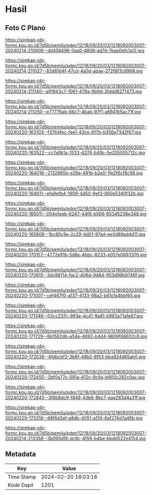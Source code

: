 # Hasil

## Foto C Plano

https://sirekap-obj-formc.kpu.go.id/7d5b/pemilu/pdpr/12/18/09/20/03/1218092003007-20240214-210906--dd456498-0aa0-4806-ad7d-7eae0efc1af2.jpg

https://sirekap-obj-formc.kpu.go.id/7d5b/pemilu/pdpr/12/18/09/20/03/1218092003007-20240214-211027--82d61d4f-47cd-4a0d-abae-272f8f3c8968.jpg

https://sirekap-obj-formc.kpu.go.id/7d5b/pemilu/pdpr/12/18/09/20/03/1218092003007-20240214-211140--a91943c7-1061-478a-9b9d-3fddd8271473.jpg

https://sirekap-obj-formc.kpu.go.id/7d5b/pemilu/pdpr/12/18/09/20/03/1218092003007-20240214-211250--e77776ab-66c7-4bab-97f1-a6941b5ac71f.jpg

https://sirekap-obj-formc.kpu.go.id/7d5b/pemilu/pdpr/12/18/09/20/03/1218092003007-20240220-163103--f3764fec-fee1-43ce-917b-b356e7342f67.jpg

https://sirekap-obj-formc.kpu.go.id/7d5b/pemilu/pdpr/12/18/09/20/03/1218092003007-20240220-163522--cc7a9b1a-1533-4274-b49c-5e205555712c.jpg

https://sirekap-obj-formc.kpu.go.id/7d5b/pemilu/pdpr/12/18/09/20/03/1218092003007-20240220-164016--2132965b-e28e-491b-b2e0-1fe2f6cf8c96.jpg

https://sirekap-obj-formc.kpu.go.id/7d5b/pemilu/pdpr/12/18/09/20/03/1218092003007-20240220-164611--efa9efb4-1909-4d50-9ef3-960e5340f32b.jpg

https://sirekap-obj-formc.kpu.go.id/7d5b/pemilu/pdpr/12/18/09/20/03/1218092003007-20240220-165011--004e1eeb-6247-44f8-b566-65345238e348.jpg

https://sirekap-obj-formc.kpu.go.id/7d5b/pemilu/pdpr/12/18/09/20/03/1218092003007-20240220-165608--1bc80c9e-2c29-4d01-97ad-ee0d89ad4d11.jpg

https://sirekap-obj-formc.kpu.go.id/7d5b/pemilu/pdpr/12/18/09/20/03/1218092003007-20240220-170157--4772e91b-5d8e-4bbc-8233-e057e0893376.jpg

https://sirekap-obj-formc.kpu.go.id/7d5b/pemilu/pdpr/12/18/09/20/03/1218092003007-20240220-170615--3dc88114-fac2-406d-9484-953d99b9746f.jpg

https://sirekap-obj-formc.kpu.go.id/7d5b/pemilu/pdpr/12/18/09/20/03/1218092003007-20240220-171007--cef467f0-a137-4133-98a2-b61cfa4bbf65.jpg

https://sirekap-obj-formc.kpu.go.id/7d5b/pemilu/pdpr/12/18/09/20/03/1218092003007-20240220-171346--03cc237c-993e-4c41-9a81-b983a71afe87.jpg

https://sirekap-obj-formc.kpu.go.id/7d5b/pemilu/pdpr/12/18/09/20/03/1218092003007-20240220-171729--8b1582db-a54e-4692-b4d4-9609f68602c6.jpg

https://sirekap-obj-formc.kpu.go.id/7d5b/pemilu/pdpr/12/18/09/20/03/1218092003007-20240220-172038--4fdbcbf2-3b6f-48b2-8f53-bba924d65ab0.jpg

https://sirekap-obj-formc.kpu.go.id/7d5b/pemilu/pdpr/12/18/09/20/03/1218092003007-20240220-172455--2bf0a77c-591a-412c-9c9a-b900c282c0ac.jpg

https://sirekap-obj-formc.kpu.go.id/7d5b/pemilu/pdpr/12/18/09/20/03/1218092003007-20240220-172843--3f6b8dc9-f848-43b6-8bc7-eae283d4a31f.jpg

https://sirekap-obj-formc.kpu.go.id/7d5b/pemilu/pdpr/12/18/09/20/03/1218092003007-20240220-173318--49f6d3ef-a8db-4051-a155-6af274d7a46b.jpg

https://sirekap-obj-formc.kpu.go.id/7d5b/pemilu/pdpr/12/18/09/20/03/1218092003007-20240214-213358--3b095df8-dc9c-4f56-b4be-bbdd522e4154.jpg


## Metadata

| Key        | Value               |
| ---------- | ------------------- |
| Time Stamp | 2024-02-20 18:03:18 |
| Kode Dapil | 1201                |



